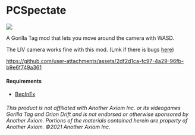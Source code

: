 # PCSpectate
<a href="https://github.com/defaultuser0-nerd/PCSpectate/releases"><img src="https://img.shields.io/github/downloads/defaultuser0-nerd/PCSpectate/total.svg?style=for-the-badge"></a>

A Gorilla Tag mod that lets you move around the camera with WASD.

The LIV camera works fine with this mod. (Lmk if there is bugs [here](<https://github.com/defaultuser0-nerd/PCSpectate/issues>))

https://github.com/user-attachments/assets/2df2d1ca-fc97-4a29-96fb-b9e6f749a361

#### **Requirements**
 - [BepInEx](<https://github.com/BepInEx/BepInEx/releases/latest>)

###### This product is not affiliated with Another Axiom Inc. or its videogames Gorilla Tag and Orion Drift and is not endorsed or otherwise sponsored by Another Axiom. Portions of the materials contained herein are property of Another Axiom. ©2021 Another Axiom Inc.
